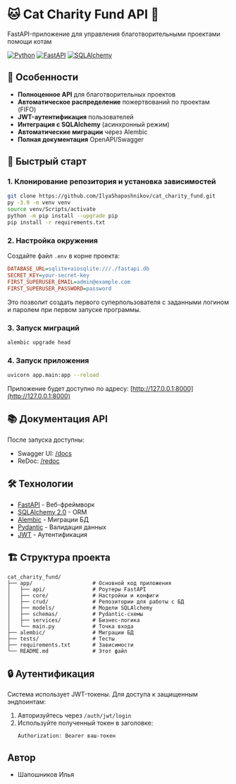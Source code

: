 # 🐱 Cat Charity Fund API 🐾

FastAPI-приложение для управления благотворительными проектами помощи котам

[![Python](https://img.shields.io/badge/Python-3.9+-blue.svg)](https://python.org)
[![FastAPI](https://img.shields.io/badge/FastAPI-0.68.0-green.svg)](https://fastapi.tiangolo.com)
[![SQLAlchemy](https://img.shields.io/badge/SQLAlchemy-1.4.0-red.svg)](https://sqlalchemy.org)

## 🌟 Особенности

- **Полноценное API** для благотворительных проектов
- **Автоматическое распределение** пожертвований по проектам (FIFO)
- **JWT-аутентификация** пользователей
- **Интеграция с SQLAlchemy** (асинхронный режим)
- **Автоматические миграции** через Alembic
- **Полная документация** OpenAPI/Swagger

## 🚀 Быстрый старт

### 1. Клонирование репозитория и установка зависимостей

```bash
git clone https://github.com/IlyaShaposhnikov/cat_charity_fund.git
py -3.9 -m venv venv
source venv/Scripts/activate
python -m pip install --upgrade pip
pip install -r requirements.txt
```

### 2. Настройка окружения

Создайте файл `.env` в корне проекта:

```ini
DATABASE_URL=sqlite+aiosqlite:///./fastapi.db
SECRET_KEY=your-secret-key
FIRST_SUPERUSER_EMAIL=admin@example.com
FIRST_SUPERUSER_PASSWORD=password
```

Это позволит создать первого суперпользователя с заданными логином и паролем при первом запуске программы.

### 3. Запуск миграций

```bash
alembic upgrade head
```

### 4. Запуск приложения

```bash
uvicorn app.main:app --reload
```

Приложение будет доступно по адресу: [http://127.0.0.1:8000](http://127.0.0.1:8000)

## 📚 Документация API

После запуска доступны:

- Swagger UI: [/docs](http://127.0.0.1:8000/docs)
- ReDoc: [/redoc](http://127.0.0.1:8000/redoc)

## 🛠 Технологии

- [FastAPI](https://fastapi.tiangolo.com) - Веб-фреймворк
- [SQLAlchemy 2.0](https://sqlalchemy.org) - ORM
- [Alembic](https://alembic.sqlalchemy.org) - Миграции БД
- [Pydantic](https://pydantic-docs.helpmanual.io) - Валидация данных
- [JWT](https://jwt.io) - Аутентификация

## 🏗 Структура проекта

```
cat_charity_fund/
├── app/                   # Основной код приложения
│   ├── api/               # Роутеры FastAPI
│   ├── core/              # Настройки и конфиги
│   ├── crud/              # Репозитории для работы с БД
│   ├── models/            # Модели SQLAlchemy
│   ├── schemas/           # Pydantic-схемы
│   ├── services/          # Бизнес-логика
│   └── main.py            # Точка входа
├── alembic/               # Миграции БД
├── tests/                 # Тесты
├── requirements.txt       # Зависимости
└── README.md              # Этот файл
```

## 🔒 Аутентификация

Система использует JWT-токены. Для доступа к защищенным эндпоинтам:

1. Авторизуйтесь через `/auth/jwt/login`
2. Используйте полученный токен в заголовке:
   ```
   Authorization: Bearer ваш-токен
   ```

## Автор
- Шапошников Илья